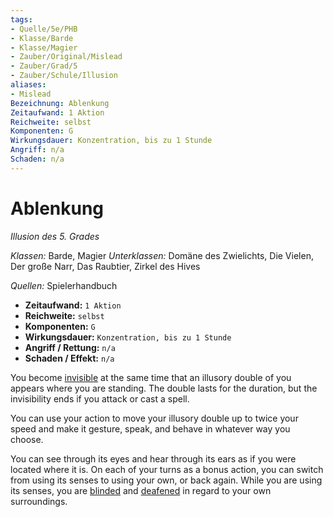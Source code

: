 ```yaml
---
tags:
- Quelle/5e/PHB
- Klasse/Barde
- Klasse/Magier
- Zauber/Original/Mislead
- Zauber/Grad/5
- Zauber/Schule/Illusion
aliases:
- Mislead
Bezeichnung: Ablenkung
Zeitaufwand: 1 Aktion
Reichweite: selbst
Komponenten: G
Wirkungsdauer: Konzentration, bis zu 1 Stunde
Angriff: n/a
Schaden: n/a
---
```

# Ablenkung
_Illusion des 5. Grades_

_Klassen:_ Barde, Magier
_Unterklassen:_  Domäne des Zwielichts,  Die Vielen, Der große Narr, Das Raubtier, Zirkel des Hives

_Quellen:_ Spielerhandbuch

- **Zeitaufwand:** `1 Aktion`
- **Reichweite:** `selbst`
- **Komponenten:** `G`
- **Wirkungsdauer:** `Konzentration, bis zu 1 Stunde`
- **Angriff / Rettung:** `n/a`
- **Schaden / Effekt:**  `n/a`

You become [invisible](rules/conditions.md#invisible) at the same time that an illusory double of you appears where you are standing. The double lasts for the duration, but the invisibility ends if you attack or cast a spell.

You can use your action to move your illusory double up to twice your speed and make it gesture, speak, and behave in whatever way you choose.

You can see through its eyes and hear through its ears as if you were located where it is. On each of your turns as a bonus action, you can switch from using its senses to using your own, or back again. While you are using its senses, you are [blinded](rules/conditions.md#blinded) and [deafened](rules/conditions.md#deafened) in regard to your own surroundings.